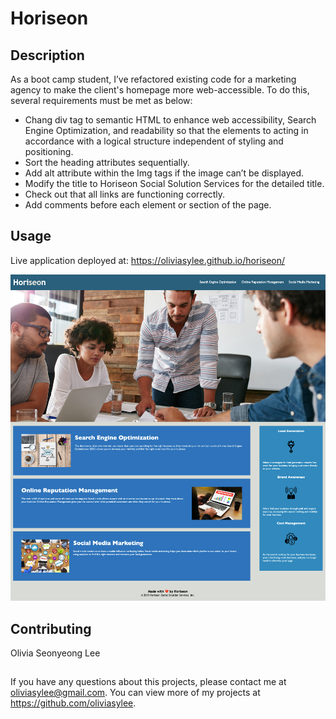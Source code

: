 # Horiseon

## Description
As a boot camp student, I’ve refactored existing code for a marketing agency to make the client's homepage more web-accessible. To do this, several requirements must be met as below:

* Chang div tag to semantic HTML to enhance web accessibility, Search Engine Optimization, and readability so that the elements to acting in accordance with a logical structure independent of styling and positioning.
* Sort the heading attributes sequentially.
* Add alt attribute within the Img tags if the image can’t be displayed. 
* Modify the title to Horiseon Social Solution Services for the detailed title.
* Check out that all links are functioning correctly.
* Add comments before each element or section of the page.

## Usage
Live application deployed at: https://oliviasylee.github.io/horiseon/

[![horiseon-screenshot](assets/images/horiseon_web.png)](https://oliviasylee.github.io/horiseon/)

## Contributing
Olivia Seonyeong Lee

##
If you have any questions about this projects, please contact me at oliviasylee@gmail.com. You can view more of my projects at https://github.com/oliviasylee.
